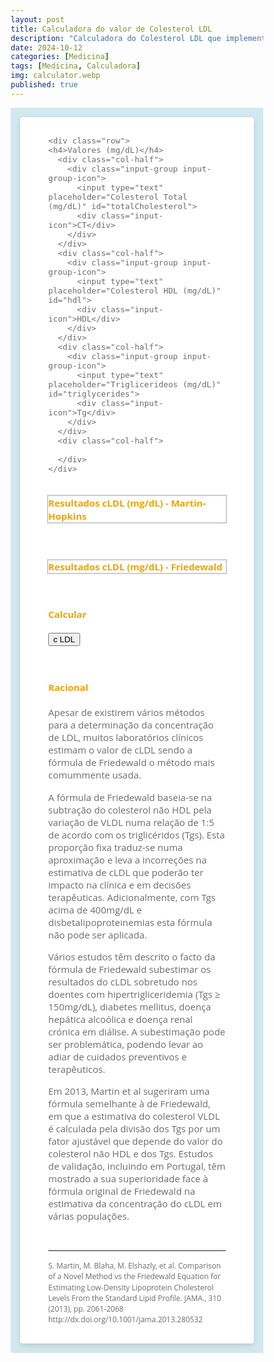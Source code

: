```yaml
---
layout: post
title: Calculadora do valor de Colesterol LDL
description: "Calculadora do Colesterol LDL que implementa a fórmula de Martin‐Hopkins e que, de acordo com os estudos efectuados, oferece valores estimados de cLDL com menor margem de erro face à clássica formula de Friedewald"
date: 2024-10-12
categories: [Medicina]
tags: [Medicina, Calculadora]
img: calculator.webp
published: true
---
```

<style>
  
*,
*:before,
*:after {
  box-sizing: border-box;
}
.calc {
 background-color: #d1e8ee;
 padding: 10px;
  padding: 1em;
  font-family: "Open Sans", "Helvetica Neue", Helvetica, Arial, sans-serif;
  font-size: 15px;
  }

.container {
  font-size: 15px;
  color: #6b6b6b;
  max-width: 50em;
  padding: 1em 3em 2em 3em;
  margin: 0em auto;
  background-color: #fff;
  border-radius: 4.2px;
  box-shadow: 0px 3px 10px -2px rgba(0, 0, 0, 0.2);
}


h4 {
  color: #f0a500;
}
input,
input[type="radio"] + label,
input[type="checkbox"] + label:before,
select option,
select {
  width: 100%;
  padding: 1em;
  line-height: 1.4;
  background-color: #f9f9f9;
  border: 1px solid #e5e5e5;
  border-radius: 3px;
  -webkit-transition: 0.35s ease-in-out;
  -moz-transition: 0.35s ease-in-out;
  -o-transition: 0.35s ease-in-out;
  transition: 0.35s ease-in-out;
  transition: all 0.35s ease-in-out;
}
input:focus {
  outline: 0;
  border-color: #bd8200;
}
input:focus + .input-icon i {
  color: #f0a500;
}
input:focus + .input-icon:after {
  border-right-color: #f0a500;
}
input[type="radio"] {
  display: none;
}
input[type="radio"] + label,
select {
  display: inline-block;
  width: 50%;
  text-align: center;
  float: left;
  border-radius: 0;
}
input[type="radio"] + label:first-of-type {
  border-top-left-radius: 3px;
  border-bottom-left-radius: 3px;
}
input[type="radio"] + label:last-of-type {
  border-top-right-radius: 3px;
  border-bottom-right-radius: 3px;
}
input[type="radio"] + label i {
  padding-right: 0.4em;
}
input[type="radio"]:checked + label,
input:checked + label:before,
select:focus,
select:active {
  background-color: #f0a500;
  color: #fff;
  border-color: #bd8200;
}
input[type="checkbox"] {
  display: none;
}
input[type="checkbox"] + label {
  position: relative;
  display: block;
  padding-left: 1.6em;
}
input[type="checkbox"] + label:before {
  position: absolute;
  top: 0.2em;
  left: 0;
  display: block;
  width: 1em;
  height: 1em;
  padding: 0;
  content: "";
}
input[type="checkbox"] + label:after {
  position: absolute;
  top: 0.45em;
  left: 0.2em;
  font-size: 0.8em;
  color: #fff;
  opacity: 0;
  font-family: FontAwesome;
  content: "\f00c";
}
input:checked + label:after {
  opacity: 1;
}
select {
  height: 3.4em;
  line-height: 2;
}
select:first-of-type {
  border-top-left-radius: 3px;
  border-bottom-left-radius: 3px;
}
select:last-of-type {
  border-top-right-radius: 3px;
  border-bottom-right-radius: 3px;
}
select:focus,
select:active {
  outline: 0;
}
select option {
  background-color: #f0a500;
  color: #fff;
}
.input-group {
  margin-bottom: 1em;
  zoom: 1;
}
.input-group:before,
.input-group:after {
  content: "";
  display: table;
}
.input-group:after {
  clear: both;
}
.input-group-icon {
  position: relative;
}
.input-group-icon input {
  padding-left: 4.4em;
}
.input-group-icon .input-icon {
  position: absolute;
  top: 0;
  left: 0;
  width: 3.4em;
  height: 3.4em;
  line-height: 3.4em;
  text-align: center;
  pointer-events: none;
}
.input-group-icon .input-icon:after {
  position: absolute;
  top: 0.6em;
  bottom: 0.6em;
  left: 3.4em;
  display: block;
  border-right: 1px solid #e5e5e5;
  content: "";
  -webkit-transition: 0.35s ease-in-out;
  -moz-transition: 0.35s ease-in-out;
  -o-transition: 0.35s ease-in-out;
  transition: 0.35s ease-in-out;
  transition: all 0.35s ease-in-out;
}
.input-group-icon .input-icon i {
  -webkit-transition: 0.35s ease-in-out;
  -moz-transition: 0.35s ease-in-out;
  -o-transition: 0.35s ease-in-out;
  transition: 0.35s ease-in-out;
  transition: all 0.35s ease-in-out;
}

.row {
  zoom: 1;
}
.row:before,
.row:after {
  content: "";
  display: table;
}
.row:after {
  clear: both;
}
.col-half {
  padding-right: 10px;
  float: left;
  width: 50%;
}
.col-half:last-of-type {
  padding-right: 10px;
}
.col-third {
  padding-right: 10px;
  float: left;
  width: 33.33333333%;
}
.col-third:last-of-type {
  padding-right: 10px;
}
@media only screen and (max-width: 540px) {
  .col-half {
    width: 100%;
    padding-right: 0;
  }
}

#result {
  color: #272323;
  font-weight: 600;
}
#result_Friedewald {
  font-weight: 600;
}

.referencia {
  font-size: 0.8em
}

  .caixa {
    outline: 2px solid #ccc;
}
</style>


<div class="calc">
<div class="container">
  <form>
    
    <div class="row">
    <h4>Valores (mg/dL)</h4>
      <div class="col-half">
        <div class="input-group input-group-icon">
          <input type="text" placeholder="Colesterol Total (mg/dL)" id="totalCholesterol">
          <div class="input-icon">CT</div>
        </div>
      </div>
      <div class="col-half">
        <div class="input-group input-group-icon">
          <input type="text" placeholder="Colesterol HDL (mg/dL)" id="hdl">
          <div class="input-icon">HDL</div>
        </div>
      </div>
      <div class="col-half">
        <div class="input-group input-group-icon">
          <input type="text" placeholder="Triglicerideos (mg/dL)" id="triglycerides">
          <div class="input-icon">Tg</div>
        </div>
      </div>
      <div class="col-half">
        
      </div>
    </div>
    
   <div class="row">
      <div class="caixa">
      <h4>Resultados cLDL (mg/dL) - Martin‐Hopkins</h4>
      <div id="result"></div></div>
    </div>
    <br>
    <div class="row">
      <div class="caixa">
      <h4>Resultados cLDL (mg/dL) - Friedewald</h4>
      <div id="result_Friedewald"></div></div>
    </div>
    
    
  </form>
<div class="row">
  <h4>Calcular</h4>
  <div class="input-group">
    <button type="“button”" onclick="calculateLDL()">c LDL</button>
  </div>
</div> 
  
  <div class="row"><br>
      <h4>Racional</h4>
      <div class="input-group">
        <label>Apesar de existirem vários métodos para a determinação da concentração de LDL, muitos laboratórios clínicos estimam o valor de cLDL sendo a fórmula de Friedewald o método mais comummente usada.

A fórmula de Friedewald baseia‐se na subtração do colesterol não HDL pela variação de VLDL numa relação de 1:5 de acordo com os triglicéridos (Tgs). Esta proporção fixa traduz-se numa aproximação e leva a incorreções na estimativa de cLDL que poderão ter impacto na clínica e em decisões terapêuticas. Adicionalmente, com Tgs acima de 400mg/dL e disbetalipoproteinemias esta fórmula não pode ser aplicada.
<p>
Vários estudos têm descrito o facto da fórmula de Friedewald subestimar os resultados do cLDL sobretudo nos doentes com hipertrigliceridemia (Tgs ≥ 150mg/dL), diabetes mellitus, doença hepática alcoólica e doença renal crónica em diálise. A subestimação pode ser problemática, podendo levar ao adiar de cuidados preventivos e terapêuticos. <p>
 Em 2013, Martin et al sugeriram uma fórmula semelhante à de Friedewald, em que a estimativa do colesterol VLDL é calculada pela divisão dos Tgs por um fator ajustável que depende do valor do colesterol não HDL e dos Tgs. Estudos de validação, incluindo em Portugal, têm mostrado a sua superioridade face à fórmula original de Friedewald na estimativa da concentração do cLDL em várias populações.</label>
      </div>
    </div>
  
<hr>
<div class="referencia">
  S. Martin, M. Blaha, M. Elshazly, et al.
Comparison of a Novel Method vs the Friedewald Equation for Estimating Low‐Density Lipoprotein Cholesterol Levels From the Standard Lipid Profile.
JAMA., 310 (2013), pp. 2061-2068
http://dx.doi.org/10.1001/jama.2013.280532
  
  
</div>

<script>
// Tabela de pesquisa f(TG) 
    const lookupTable = [
        { range: "7-49", factors: { "<100": 3.5, "100-129": 3.4, "130-159": 3.3, "160-189": 3.3, "190-219": 3.2, ">220": 3.1 }},
        { range: "50-56", factors: { "<100": 4.0, "100-129": 3.9, "130-159": 3.7, "160-189": 3.6, "190-219": 3.6, ">220": 3.4 }},
        { range: "57-61", factors: { "<100": 4.3, "100-129": 4.1, "130-159": 4.0, "160-189": 3.9, "190-219": 3.8, ">220": 3.6 }},
        { range: "62-66", factors: { "<100": 4.5, "100-129": 4.3, "130-159": 4.1, "160-189": 4.0, "190-219": 3.9, ">220": 3.9 }},
        { range: "67-71", factors: { "<100": 4.7, "100-129": 4.4, "130-159": 4.3, "160-189": 4.2, "190-219": 4.1, ">220": 3.9 }},
        { range: "72-75", factors: { "<100": 4.8, "100-129": 4.6, "130-159": 4.4, "160-189": 4.2, "190-219": 4.2, ">220": 4.1 }},
        { range: "76-79", factors: { "<100": 4.9, "100-129": 4.6, "130-159": 4.5, "160-189": 4.3, "190-219": 4.3, ">220": 4.2 }},
        { range: "80-83", factors: { "<100": 5.0, "100-129": 4.8, "130-159": 4.6, "160-189": 4.4, "190-219": 4.3, ">220": 4.2 }},
        { range: "84-87", factors: { "<100": 5.1, "100-129": 4.8, "130-159": 4.6, "160-189": 4.5, "190-219": 4.4, ">220": 4.3 }},
        { range: "88-92", factors: { "<100": 5.2, "100-129": 4.9, "130-159": 4.7, "160-189": 4.6, "190-219": 4.4, ">220": 4.3 }},
        { range: "93-96", factors: { "<100": 5.3, "100-129": 5.0, "130-159": 4.8, "160-189": 4.7, "190-219": 4.5, ">220": 4.4 }},
        { range: "97-100", factors: { "<100": 5.4, "100-129": 5.1, "130-159": 4.8, "160-189": 4.7, "190-219": 4.5, ">220": 4.3 }},
        { range: "101-105", factors: { "<100": 5.5, "100-129": 5.2, "130-159": 5.0, "160-189": 4.7, "190-219": 4.6, ">220": 4.5 }},
        { range: "106-110", factors: { "<100": 5.6, "100-129": 5.3, "130-159": 5.0, "160-189": 4.8, "190-219": 4.6, ">220": 4.5 }},
        { range: "111-115", factors: { "<100": 5.7, "100-129": 5.4, "130-159": 5.1, "160-189": 4.9, "190-219": 4.7, ">220": 4.5 }},
        { range: "116-120", factors: { "<100": 5.8, "100-129": 5.5, "130-159": 5.2, "160-189": 5.0, "190-219": 4.8, ">220": 4.6 }},
        { range: "121-126", factors: { "<100": 6.0, "100-129": 5.5, "130-159": 5.3, "160-189": 5.0, "190-219": 4.8, ">220": 4.6 }},
        { range: "127-132", factors: { "<100": 6.1, "100-129": 5.7, "130-159": 5.3, "160-189": 5.1, "190-219": 4.9, ">220": 4.7 }},
        { range: "133-138", factors: { "<100": 6.2, "100-129": 5.8, "130-159": 5.4, "160-189": 5.2, "190-219": 5.0, ">220": 4.7 }},
        { range: "139-146", factors: { "<100": 6.3, "100-129": 5.9, "130-159": 5.6, "160-189": 5.3, "190-219": 5.0, ">220": 4.8 }},
        { range: "147-154", factors: { "<100": 6.5, "100-129": 6.0, "130-159": 5.7, "160-189": 5.4, "190-219": 5.1, ">220": 4.8 }},
        { range: "155-163", factors: { "<100": 6.7, "100-129": 6.2, "130-159": 5.8, "160-189": 5.4, "190-219": 5.2, ">220": 4.9 }},
        { range: "164-173", factors: { "<100": 6.8, "100-129": 6.3, "130-159": 5.9, "160-189": 5.5, "190-219": 5.3, ">220": 5.0 }},
        { range: "174-185", factors: { "<100": 7.0, "100-129": 6.5, "130-159": 6.0, "160-189": 5.7, "190-219": 5.4, ">220": 5.1 }},
        { range: "186-201", factors: { "<100": 7.3, "100-129": 6.7, "130-159": 6.2, "160-189": 5.8, "190-219": 5.5, ">220": 5.2 }},
        { range: "202-220", factors: { "<100": 7.6, "100-129": 6.9, "130-159": 6.4, "160-189": 6.0, "190-219": 5.6, ">220": 5.3 }},
        { range: "221-247", factors: { "<100": 8.0, "100-129": 7.2, "130-159": 6.6, "160-189": 6.2, "190-219": 5.9, ">220": 5.4 }},
        { range: "248-292", factors: { "<100": 8.5, "100-129": 7.6, "130-159": 7.0, "160-189": 6.5, "190-219": 6.1, ">220": 5.6 }},
        { range: "293-399", factors: { "<100": 9.5, "100-129": 8.3, "130-159": 7.5, "160-189": 7.0, "190-219": 6.5, ">220": 5.9 }},
        { range: "400-13975", factors: { "<100": 11.9, "100-129": 10.0, "130-159": 8.8, "160-189": 8.1, "190-219": 7.5, ">220": 6.7 }}
    ];

    // Função para descobrir o factor de correcção em função do valor de Tg e n-HDL
    function findFactor(triglycerides, nonHDL) {
        let factor;
        for (let row of lookupTable) {
            let [min, max] = row.range.split('-').map(Number);
            if (triglycerides >= min && triglycerides <= max) {
                if (nonHDL < 100) factor = row.factors["<100"];
                else if (nonHDL <= 129) factor = row.factors["100-129"];
                else if (nonHDL <= 159) factor = row.factors["130-159"];
                else if (nonHDL <= 189) factor = row.factors["160-189"];
                else if (nonHDL <= 219) factor = row.factors["190-219"];
                else factor = row.factors[">220"];
                break;
            }
        }
        return factor || 5.0; // failsafe: 5.0 se sem match
    }

    // Função para determinar valor de LDL usando a fórmula Martin/Hopkins
    function calculateLDL() {
        // obter valores
        let totalCholesterol = parseFloat(document.getElementById("totalCholesterol").value);
        let hdl = parseFloat(document.getElementById("hdl").value);
        let triglycerides = parseFloat(document.getElementById("triglycerides").value);

        if (isNaN(totalCholesterol) || isNaN(hdl) || isNaN(triglycerides)) {
            document.getElementById("result").innerText = "Please enter valid values!";
            return;
        }

        // calcular n-HDL
        let nonHDL = totalCholesterol - hdl;

        // Obter f de correcção
        let factor = findFactor(triglycerides, nonHDL);

        // Aplicar a fórmula e já que estamos nisto calcular também com a fórmula de Friedewald
        let ldl = totalCholesterol - hdl - (triglycerides / factor);
        let ldl_f = totalCholesterol - hdl - (triglycerides / 5);

        // Display resultado
        document.getElementById("result").innerText = "cLDL (mg/dL): " + ldl.toFixed(1);
      
      // Display Colesterol total - Colesterol HDL – (Triglicéridos/5) 
      document.getElementById("result_Friedewald").innerText = "cLDL (mg/dL): " + ldl_f.toFixed(1);
    }
</script>
